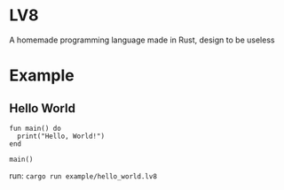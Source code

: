 # LV8
A homemade programming language made in Rust, design to be useless

# Example
## Hello World
```
fun main() do
  print("Hello, World!")
end

main()
```

run: `cargo run example/hello_world.lv8`